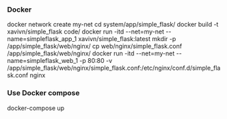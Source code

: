 ### Docker

docker network create my-net
cd system/app/simple_flask/
docker build -t xavivn/simple_flask code/
docker run -itd --net=my-net --name=simpleflask_app_1 xavivn/simple_flask:latest
mkdir -p /app/simple_flask/web/nginx/
cp web/nginx/simple_flask.conf /app/simple_flask/web/nginx/
docker run -itd --net=my-net --name=simpleflask_web_1 -p 80:80 -v /app/simple_flask/web/nginx/simple_flask.conf:/etc/nginx/conf.d/simple_flask.conf nginx

### Use Docker compose
docker-compose up
